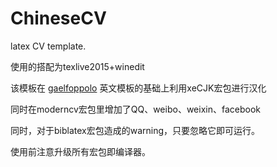 # ChineseCV
latex CV template.  

使用的搭配为texlive2015+winedit  

该模板在 [gaelfoppolo](https://github.com/gaelfoppolo/resume) 英文模板的基础上利用xeCJK宏包进行汉化  

同时在moderncv宏包里增加了QQ、weibo、weixin、facebook  

同时，对于biblatex宏包造成的warning，只要忽略它即可运行。  

使用前注意升级所有宏包即编译器。


